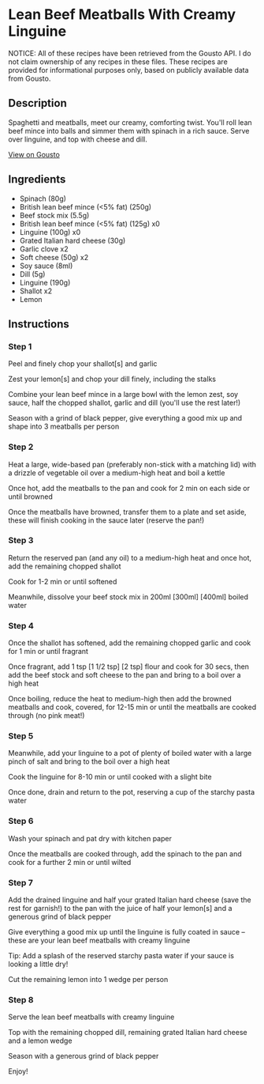 # Lean Beef Meatballs With Creamy Linguine 

NOTICE: All of these recipes have been retrieved from the Gousto API. I do not claim ownership of any recipes in these files. These recipes are provided for informational purposes only, based on publicly available data from Gousto.

## Description

Spaghetti and meatballs, meet our creamy, comforting twist. You'll roll lean beef mince into balls and simmer them with spinach in a rich sauce. Serve over linguine, and top with cheese and dill.

[View on Gousto](https://www.gousto.co.uk/recipes/cookbook/lean-beef-meatballs-with-creamy-pappardelle)

## Ingredients

- Spinach (80g)
- British lean beef mince (<5% fat) (250g)
- Beef stock mix (5.5g)
- British lean beef mince (<5% fat) (125g) x0
- Linguine (100g) x0
- Grated Italian hard cheese (30g)
- Garlic clove x2
- Soft cheese (50g) x2
- Soy sauce (8ml)
- Dill (5g)
- Linguine (190g)
- Shallot x2
- Lemon

## Instructions


### Step 1

Peel and finely chop your shallot[s] and garlic

Zest your lemon[s] and chop your dill finely, including the stalks

Combine your lean beef mince in a large bowl with the lemon zest, soy sauce, half the chopped shallot, garlic and dill (you'll use the rest later!)

Season with a grind of black pepper, give everything a good mix up and shape into 3 meatballs per person


### Step 2

Heat a large, wide-based pan (preferably non-stick with a matching lid) with a drizzle of vegetable oil over a medium-high heat and boil a kettle

Once hot, add the meatballs to the pan and cook for 2 min on each side or until browned

Once the meatballs have browned, transfer them to a plate and set aside, these will finish cooking in the sauce later (reserve the pan!)


### Step 3

Return the reserved pan (and any oil) to a medium-high heat and once hot, add the remaining chopped shallot

Cook for 1-2 min or until softened

Meanwhile, dissolve your beef stock mix in 200ml <span class="text-purple">[300ml] </span><span class="text-danger">[400ml]</span> boiled water


### Step 4

Once the shallot has softened, add the remaining chopped garlic and cook for 1 min or until fragrant

Once fragrant, add 1 tsp <span class="text-purple">[1 1/2 tsp] </span><span class="text-danger">[2 tsp]</span> flour and cook for 30 secs, then add the beef stock and soft cheese to the pan and bring to a boil over a high heat

Once boiling, reduce the heat to medium-high then add the browned meatballs and cook, covered, for 12-15 min or until the meatballs are cooked through (no pink meat!)


### Step 5

Meanwhile, add your linguine to a pot of plenty of boiled water with a large pinch of salt and bring to the boil over a high heat

Cook the linguine for 8-10 min or until cooked with a slight bite

Once done, drain and return to the pot, reserving a cup of the starchy pasta water


### Step 6

Wash your spinach and pat dry with kitchen paper

Once the meatballs are cooked through, add the spinach to the pan and cook for a further 2 min or until wilted


### Step 7

Add the drained linguine and half your grated Italian hard cheese (save the rest for garnish!) to the pan with the juice of half your lemon[s] and a generous grind of black pepper

Give everything a good mix up until the linguine is fully coated in sauce – these are your lean beef meatballs with creamy linguine

Tip: Add a splash of the reserved starchy pasta water if your sauce is looking a little dry!

Cut the remaining lemon into 1 wedge per person

### Step 8

Serve the lean beef meatballs with creamy linguine

Top with the remaining chopped dill, remaining grated Italian hard cheese and a lemon wedge

Season with a generous grind of black pepper

Enjoy!

